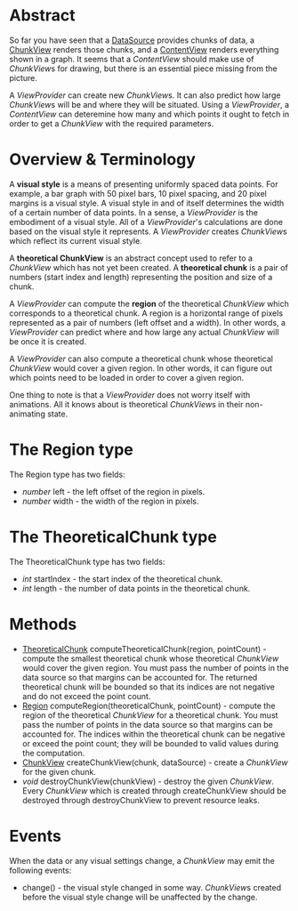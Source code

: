 # Abstract

So far you have seen that a [DataSource](DATA_SOURCE.md) provides chunks of data, a [ChunkView](CHUNK_VIEW.md) renders those chunks, and a [ContentView](CONTENT_VIEW.md) renders everything shown in a graph. It seems that a *ContentView* should make use of *ChunkView*s for drawing, but there is an essential piece missing from the picture.

A *ViewProvider* can create new *ChunkView*s. It can also predict how large *ChunkView*s will be and where they will be situated. Using a *ViewProvider*, a *ContentView* can deteremine how many and which points it ought to fetch in order to get a *ChunkView* with the required parameters.

# Overview & Terminology

A **visual style** is a means of presenting uniformly spaced data points. For example, a bar graph with 50 pixel bars, 10 pixel spacing, and 20 pixel margins is a visual style. A visual style in and of itself determines the width of a certain number of data points. In a sense, a *ViewProvider* is the embodiment of a visual style. All of a *ViewProvider*'s calculations are done based on the visual style it represents. A *ViewProvider* creates *ChunkView*s which reflect its current visual style.

A **theoretical ChunkView** is an abstract concept used to refer to a *ChunkView* which has not yet been created. A **theoretical chunk** is a pair of numbers (start index and length) representing the position and size of a chunk.

A *ViewProvider* can compute the **region** of the theoretical *ChunkView* which corresponds to a theoretical chunk. A region is a horizontal range of pixels represented as a pair of numbers (left offset and a width). In other words, a *ViewProvider* can predict where and how large any actual *ChunkView* will be once it is created.

A *ViewProvider* can also compute a theoretical chunk whose theoretical *ChunkView* would cover a given region. In other words, it can figure out which points need to be loaded in order to cover a given region.

One thing to note is that a *ViewProvider* does not worry itself with animations. All it knows about is theoretical *ChunkView*s in their non-animating state.

# The Region type

The Region type has two fields:

 * *number* left - the left offset of the region in pixels.
 * *number* width - the width of the region in pixels.

# The TheoreticalChunk type

The TheoreticalChunk type has two fields:

 * *int* startIndex - the start index of the theoretical chunk.
 * *int* length - the number of data points in the theoretical chunk.

# Methods

 * [TheoreticalChunk](#the-theoreticalchunk-type) computeTheoreticalChunk(region, pointCount) - compute the smallest theoretical chunk whose theoretical *ChunkView* would cover the given region. You must pass the number of points in the data source so that margins can be accounted for. The returned theoretical chunk will be bounded so that its indices are not negative and do not exceed the point count.
 * [Region](#the-region-type) computeRegion(theoreticalChunk, pointCount) - compute the region of the theoretical *ChunkView* for a theoretical chunk. You must pass the number of points in the data source so that margins can be accounted for. The indices within the theoretical chunk can be negative or exceed the point count; they will be bounded to valid values during the computation.
 * [ChunkView](CHUNK_VIEW.md) createChunkView(chunk, dataSource) - create a *ChunkView* for the given chunk.
 * *void* destroyChunkView(chunkView) - destroy the given *ChunkView*. Every *ChunkView* which is created through createChunkView should be destroyed through destroyChunkView to prevent resource leaks.

# Events

When the data or any visual settings change, a *ChunkView* may emit the following events:

 * change() - the visual style changed in some way. *ChunkView*s created before the visual style change will be unaffected by the change.
